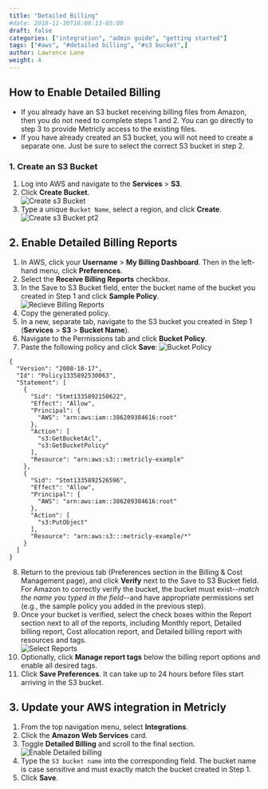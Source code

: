 ```yaml
---
title: "Detailed Billing"
#date: 2018-11-30T16:08:13-05:00
draft: false
categories: ["integration", "admin guide", "getting started"]
tags: ["#aws", "#detailed billing", "#s3 bucket",]
author: Lawrence Lane
weight: 4
---
```


## How to Enable Detailed Billing
- If you already have an S3 bucket receiving billing files from Amazon, then you do not need to complete steps 1 and 2. You can go directly to step 3 to provide Metricly access to the existing files.
- If you have already created an S3 bucket, you will not need to create a separate one. Just be sure to select the correct S3 bucket in step 2.

### 1. Create an S3 Bucket

1. Log into AWS and navigate to the **Services** > **S3**.  
2. Click **Create Bucket**.  
![Create s3 Bucket](/images/AWS-Detailed-Billing/create-s3-bucket.png)
3. Type a unique `Bucket Name`, select a region, and click **Create**.  
![Create s3 Bucket pt2](/images/AWS-Detailed-Billing/create-s3-bucket-pt2.png)

## 2. Enable Detailed Billing Reports
1. In AWS, click your **Username** > **My Billing Dashboard**. Then in the left-hand menu, click **Preferences**.  
2. Select the **Receive Billing Reports** checkbox.  
3. In the Save to S3 Bucket field, enter the bucket name of the bucket you created in Step 1 and click **Sample Policy**.    
![Recieve Billing Reports](/images/AWS-Detailed-Billing/recieve-billing-reports.png)
4. Copy the generated policy.
5. In a new, separate tab, navigate to the S3 bucket you created in Step 1 (**Services** > **S3** > **Bucket Name**).
6. Navigate to the Permissions tab and click **Bucket Policy**.
7. Paste the following policy and click **Save**:
![Bucket Policy](/images/AWS-Detailed-Billing/bucket-policy.png)

```  
{
  "Version": "2008-10-17",
  "Id": "Policy1335892530063",
  "Statement": [
    {
      "Sid": "Stmt1335892150622",
      "Effect": "Allow",
      "Principal": {
        "AWS": "arn:aws:iam::386209384616:root"
      },
      "Action": [
        "s3:GetBucketAcl",
        "s3:GetBucketPolicy"
      ],
      "Resource": "arn:aws:s3:::metricly-example"
    },
    {
      "Sid": "Stmt1335892526596",
      "Effect": "Allow",
      "Principal": {
        "AWS": "arn:aws:iam::386209384616:root"
      },
      "Action": [
        "s3:PutObject"
      ],
      "Resource": "arn:aws:s3:::metricly-example/*"
    }
  ]
}
```
8. Return to the previous tab (Preferences section in the Billing & Cost Management page), and click **Verify** next to the Save to S3 Bucket field. For Amazon to correctly verify the bucket, the bucket must exist--_match the name you typed in the field_--and have appropriate permissions set (e.g., the sample policy you added in the previous step).  
9. Once your bucket is verified, select the check boxes within the Report section next to all of the reports, including Monthly report, Detailed billing report, Cost allocation report, and Detailed billing report with resources and tags.  
![Select Reports](/images/AWS-Detailed-Billing/select-reports.png)
10. Optionally, click **Manage report tags** below the billing report options and enable all desired tags.  
11. Click **Save Preferences**. It can take up to 24 hours before files start arriving in the S3 bucket.  

## 3. Update your AWS integration in Metricly
1. From the top navigation menu, select **Integrations**.
2. Click the **Amazon Web Services** card.
3. Toggle **Detailed Billing** and scroll to the final section.
![Enable Detailed billing](/images/AWS-Detailed-Billing/enable-detailed-billing.png)
4. Type the `S3 bucket name` into the corresponding field.
The bucket name is case sensitive and must exactly match the bucket created in Step 1.  
5. Click **Save**.  
